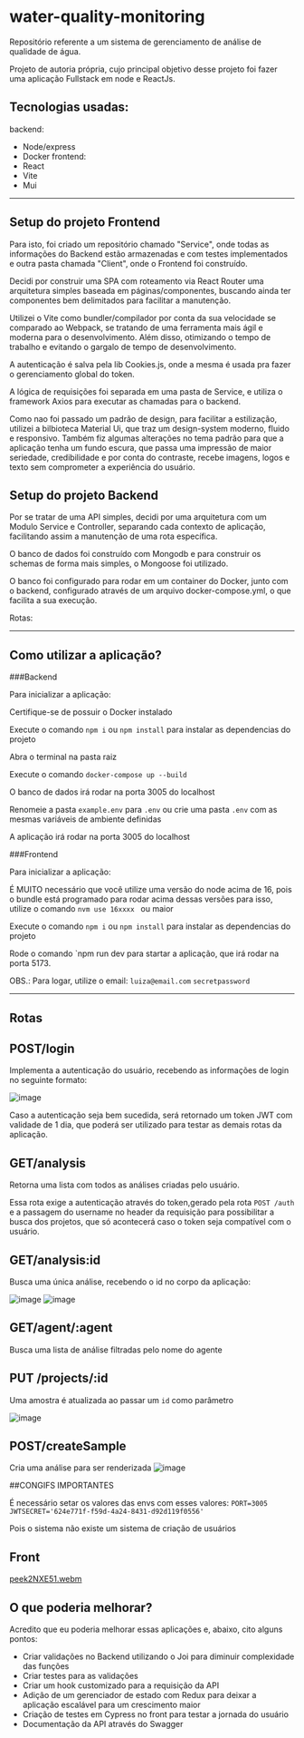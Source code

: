 # water-quality-monitoring
Repositório referente a um sistema de gerenciamento de análise de qualidade de água.

Projeto de autoria própria, cujo principal objetivo desse projeto foi fazer uma aplicação Fullstack em node e ReactJs.

## Tecnologias usadas:
backend:
- Node/express
- Docker
frontend:
- React
- Vite
- Mui

---

## Setup do projeto Frontend

Para isto, foi criado um repositório chamado "Service", onde todas as informações do Backend estão armazenadas e com testes implementados e outra pasta chamada "Client",
onde o Frontend foi construído.

Decidi por construir uma SPA com roteamento via React Router uma arquitetura simples baseada em páginas/componentes, buscando ainda ter componentes bem delimitados para facilitar a manutenção.

Utilizei o Vite como bundler/compilador por conta da sua velocidade se comparado ao Webpack, se tratando de uma ferramenta mais ágil e moderna para o desenvolvimento. Além disso,
otimizando o tempo de trabalho e evitando o gargalo de tempo de desenvolvimento.

A autenticação é salva pela lib Cookies.js, onde a mesma é usada pra fazer o gerenciamento global do token. 

A lógica de requisições foi separada em uma pasta de Service, e utiliza o framework Axios para executar as chamadas para o backend.

Como nao foi passado um padrão de design, para facilitar a estilização, utilizei a bilbioteca Material Ui, que traz um design-system moderno, fluido e responsivo. Também fiz algumas alterações no tema padrão para que a aplicação tenha um fundo escura, que passa uma impressão de maior seriedade, credibilidade e por conta do contraste, recebe imagens, logos e texto sem comprometer a experiência do usuário.

## Setup do projeto Backend

Por se tratar de uma API simples, decidi por uma arquitetura com um Modulo Service e Controller, separando cada contexto de aplicação, facilitando assim a manutenção de uma rota específica.

O banco de dados foi construído com Mongodb e para construir os schemas de forma mais simples, o Mongoose foi utilizado.

O banco foi configurado para rodar em um container do Docker, junto com o backend, configurado através de um arquivo docker-compose.yml, o que facilita a sua execução.

Rotas: 

---

## Como utilizar a aplicação?

###Backend


Para inicializar a aplicação:

Certifique-se de possuir o Docker instalado

Execute o comando `npm i` ou `npm install` para instalar as dependencias do projeto

Abra o terminal na pasta raiz

Execute o comando `docker-compose up --build`

O banco de dados irá rodar na porta 3005 do localhost

Renomeie a pasta `example.env` para `.env` ou crie uma pasta `.env` com as mesmas variáveis de ambiente definidas

A aplicação irá rodar na porta 3005 do localhost

###Frontend


Para inicializar a aplicação:

É MUITO necessário que você utilize uma versão do node acima de 16, pois o bundle está programado para rodar acima dessas versões
para isso, utilize o comando `nvm use 16xxxx ` ou maior

Execute o comando `npm i` ou `npm install` para instalar as dependencias do projeto

Rode o comando `npm run dev para startar a aplicação, que irá rodar na porta 5173.

OBS.: Para logar, utilize o email:
`luiza@email.com`
`secretpassword`


---

## Rotas

## POST/login

Implementa a autenticação do usuário, recebendo as informações de login no seguinte formato:

![image](https://github.com/Ludilly/water-quality-monitoring/assets/72472350/856d17f8-86ae-4843-8ac2-d747bbac272b)

Caso a autenticação seja bem sucedida, será retornado um token JWT com validade de 1 dia, que poderá ser utilizado para testar as demais rotas da aplicação.

## GET/analysis
Retorna uma lista com todos as análises criadas pelo usuário.

Essa rota exige a autenticação através do token,gerado pela rota `POST /auth` e a passagem do username no header da requisição para possibilitar a busca dos projetos, que só acontecerá caso o token seja compatível com o usuário.

## GET/analysis:id

Busca uma única análise, recebendo o id no corpo da aplicação:

![image](https://github.com/Ludilly/water-quality-monitoring/assets/72472350/1d435046-7430-49d7-9d6c-d7265ad8669e)
![image](https://github.com/Ludilly/water-quality-monitoring/assets/72472350/838271aa-196e-4442-8fb5-a16b2db21d10)

## GET/agent/:agent
Busca uma lista de análise filtradas pelo nome do agente

## PUT /projects/:id
Uma amostra é atualizada ao passar um `id` como parâmetro

![image](https://github.com/Ludilly/water-quality-monitoring/assets/72472350/8d44037e-4c9b-457c-8fb2-c1adabd92e73)

## POST/createSample

Cria uma análise para ser renderizada
![image](https://github.com/Ludilly/water-quality-monitoring/assets/72472350/99027260-77de-4007-9141-70abdb855a35)


##CONGIFS IMPORTANTES

É necessário setar os valores das envs com esses valores:
`PORT=3005`
`JWTSECRET='624e771f-f59d-4a24-8431-d92d119f0556'`

Pois o sistema não existe um sistema de criação de usuários

## Front

[peek2NXE51.webm](https://github.com/Ludilly/water-quality-monitoring/assets/72472350/4871ad90-e960-4e29-9a9e-e729e9ce907c)


## O que poderia melhorar?

Acredito que eu poderia melhorar essas aplicações e, abaixo, cito alguns pontos:
 - Criar validações no Backend utilizando o Joi para diminuir complexidade das funções
 - Criar testes para as validações
 - Criar um hook customizado para a requisição da API
 - Adição de um gerenciador de estado com Redux para deixar a aplicação escalável para um crescimento maior
 - Criação de testes em Cypress no front para testar a jornada do usuário
 - Documentação da API através do Swagger
